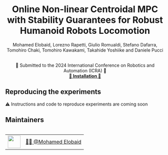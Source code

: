 <h1 align="center">
Online Non-linear Centroidal MPC with Stability Guarantees for Robust Humanoid Robots Locomotion</h1>

<div align="center">
<p>Mohamed Elobaid, Lorezno Rapetti, Giulio Romualdi, Stefano Dafarra,</br>
Tomohiro Chaki, Tomohiro Kawakami, Takahide Yoshiike and Daniele Pucci</p>
</div>

<br>


<div align="center">
    📅 Submitted to the 2024 International Conference on Robotics and Automation (ICRA) 🤖
</div>
 
<div align="center">
    <a href="#reproducing-the-experiments"><b>🔧 Installation 🔧</b></a>
</div>


## Reproducing the experiments

<p> ⚠️ Instructions and code to reproduce experiments are coming soon</p>

## Maintainers

<table align="left">
    <tr>
        <td><a href="https://github.com/mebbaid"><img src="https://github.com/mebbaid.png" width="40"></a></td>
        <td><a href="https://github.com/mebbaid">👨‍💻 @Mohamed Elobaid</a></td>
    </tr>
</table>

